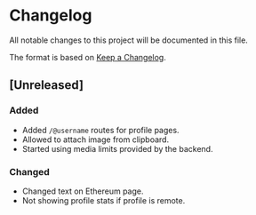 # Changelog

All notable changes to this project will be documented in this file.

The format is based on [Keep a Changelog](https://keepachangelog.com/en/1.0.0/).

## [Unreleased]

### Added

- Added `/@username` routes for profile pages.
- Allowed to attach image from clipboard.
- Started using media limits provided by the backend.

### Changed

- Changed text on Ethereum page.
- Not showing profile stats if profile is remote.
